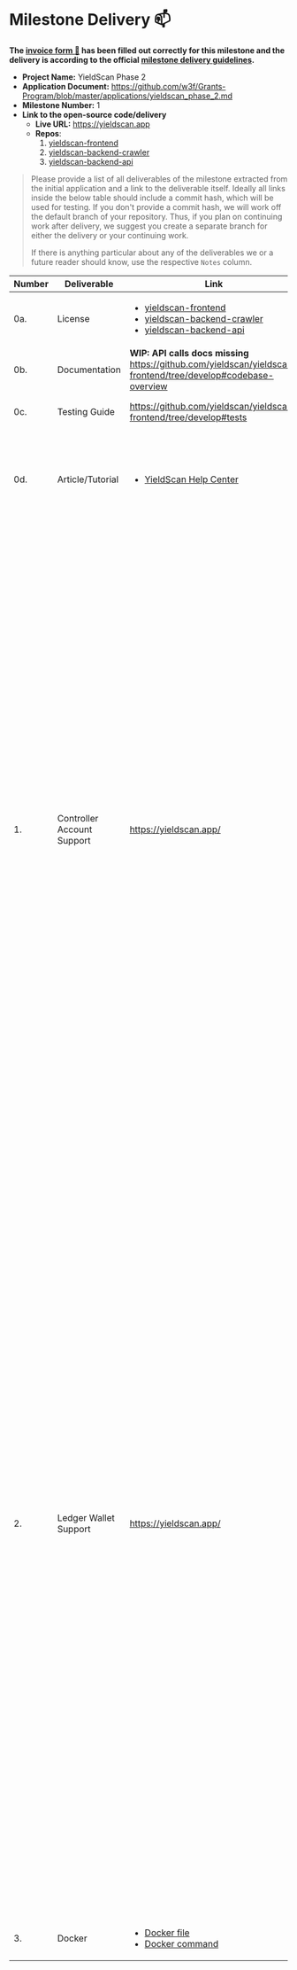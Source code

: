 # Milestone Delivery :mailbox:

**The [invoice form :pencil:](https://docs.google.com/forms/d/e/1FAIpQLSfmNYaoCgrxyhzgoKQ0ynQvnNRoTmgApz9NrMp-hd8mhIiO0A/viewform) has been filled out correctly for this milestone and the delivery is according to the official [milestone delivery guidelines](https://github.com/w3f/Grants-Program/blob/master/docs/milestone-deliverables-guidelines.md).**  

* **Project Name:** YieldScan Phase 2
* **Application Document:** https://github.com/w3f/Grants-Program/blob/master/applications/yieldscan_phase_2.md 
* **Milestone Number:** 1
* **Link to the open-source code/delivery**
    * **Live URL:** https://yieldscan.app
    * **Repos**:
        1. [yieldscan-frontend](https://github.com/yieldscan/yieldscan-frontend)
        2. [yieldscan-backend-crawler](https://github.com/yieldscan/yieldscan-backend-crawler)
        3. [yieldscan-backend-api](https://github.com/yieldscan/yieldscan-backend-api)

> Please provide a list of all deliverables of the milestone extracted from the initial application and a link to the deliverable itself. Ideally all links inside the below table should include a commit hash, which will be used for testing. If you don't provide a commit hash, we will work off the default branch of your repository. Thus, if you plan on continuing work after delivery, we suggest you create a separate branch for either the delivery or your continuing work. 
> 
> If there is anything particular about any of the deliverables we or a future reader should know, use the respective `Notes` column.

| Number | Deliverable | Link | Notes |
| ------------- | ------------- | ------------- |------------- |
| 0a. | License | <ul><li>[yieldscan-frontend](https://github.com/yieldscan/yieldscan-frontend/blob/master/LICENSE.md)</li><li>[yieldscan-backend-crawler](https://github.com/yieldscan/yieldscan-backend-crawler/blob/master/LICENSE.md)</li><li>[yieldscan-backend-api](https://github.com/yieldscan/yieldscan-backend-api/blob/master/LICENSE.md)</li></ul> | All repos listed here are open source under the GNU General Public License v3.0 |
| 0b. | Documentation | **WIP: API calls docs missing** https://github.com/yieldscan/yieldscan-frontend/tree/develop#codebase-overview |  |
| 0c. | Testing Guide | https://github.com/yieldscan/yieldscan-frontend/tree/develop#tests | For testing of the application itself, the required information is added in the "Notes" column of the specific deliverables below  |
| 0d. | Article/Tutorial | <ul><li>[YieldScan Help Center](https://intercom.help/yieldscan)</li></ul> | <ul><li>Most tutorials on yieldscan are embedded within the platform's UX flow itself for a more cohesive end user experience. This can be seen in the "Notes" column of deliverables 1 & 2.</li><li>The few things which didn't fit the flow are documented as FAQs in our help center.</li></ul> | 
| 1. | Controller Account Support | https://yieldscan.app/ | <ul><li>Users who have already set up separate stash and controller keys can now stake in a couple of clicks through yieldscan.</li><li>New users or users who haven't setup a separate controller account for staking, now have the option to choose between "Express" and "Secure":<br><br><img width="350" alt="Staking mode prompt" src="https://user-images.githubusercontent.com/40575379/130315712-8ff73da7-8d45-49d4-9c7e-557b61e4e310.png"><br><br></li><li>"Express" mode allows users to proceed to staking with the same account as both stash and controller for quicker and simpler onboarding.</li><li>"Secure" mode guides the user step by step through the process of setting up a controller:<br><br><img width="350" alt="Secure staking steps" src="https://user-images.githubusercontent.com/10279686/129223577-376334e0-d63e-4e1c-9ec3-15bf11bbcbe4.png"><br><br></li></ul> | 
| 2. | Ledger Wallet Support | https://yieldscan.app/ | <ul><li>Ledger users are guided step by step for connecting their ledger device through the polkadot{.js} extension to yieldscan on the [wallet setup page](https://yieldscan.app/setup-wallet): <br><br> <img width="350" alt="Ledger onboarding" src="https://user-images.githubusercontent.com/40575379/130315433-ddb7d916-f1ed-4a59-a9a8-d3806cf8d0b5.png"><br><br></li><li>We added a soft patch to the transaction confirmation step, which asks ledger users to sign transactions one by one instead of batching them together:<br><br><img width="350" alt="Account source prompt" src="https://user-images.githubusercontent.com/40575379/130315567-b20707c5-4226-4594-a5b7-e4bc06509bc5.png"><br><br><img width="350" alt="Ledger signing patch" src="https://user-images.githubusercontent.com/40575379/130315578-b7bb1473-bb42-4d70-b58c-dc40379132fd.png"><br><br></li><li>**Additional info:** *We intend to remove this patch once batch transactions are completely supported on ledger devices.*</li></ul> |
| 3. | Docker| <ul><li>[Docker file](https://hub.docker.com/r/sahilnanda/yieldscan-frontend)</li><li>[Docker command](https://github.com/yieldscan/yieldscan-frontend/tree/develop#docker)</li></ul>  |
